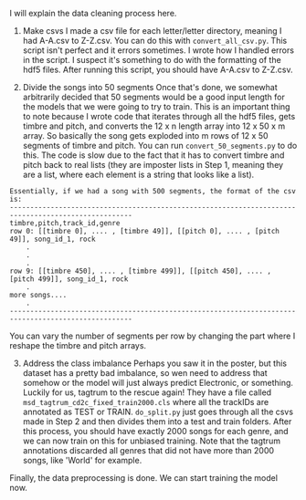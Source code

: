 I will explain the data cleaning process here.

1. Make csvs
I made a csv file for each letter/letter directory, meaning I had A-A.csv to Z-Z.csv. You can do this with 
`convert_all_csv.py`. This script isn't perfect and it errors sometimes. I wrote how I handled errors in the script. I 
suspect it's something to do with the formatting of the hdf5 files. After running this script, you should have A-A.csv
to Z-Z.csv.


2. Divide the songs into 50 segments
Once that's done, we somewhat arbitrarily decided that 50 segments would be a good input length for
the models that we were going to try to train. This is an important thing to note because I wrote code that iterates
through all the hdf5 files, gets timbre and pitch, and converts the 12 x n length array into 12 x 50 x m array. So 
basically the song gets exploded into m rows of 12 x 50 segments of timbre and pitch. 
You can run `convert_50_segments.py` to do this. The code is slow due to the fact that it has to convert timbre and 
pitch back to real lists (they are imposter lists in Step 1, meaning they are a list, where each element is a string 
that looks like a list).

```
Essentially, if we had a song with 500 segments, the format of the csv is:
----------------------------------------------------------------------------------------------------
timbre,pitch,track_id,genre
row 0: [[timbre 0], .... , [timbre 49]], [[pitch 0], .... , [pitch 49]], song_id_1, rock
    .
    .
    .
row 9: [[timbre 450], .... , [timbre 499]], [[pitch 450], .... , [pitch 499]], song_id_1, rock
    .
more songs....
    .
----------------------------------------------------------------------------------------------------
```

You can vary the number of segments per row by changing the part where I reshape the timbre and pitch arrays.

3. Address the class imbalance
Perhaps you saw it in the poster, but this dataset has a pretty bad imbalance, so wen need to address that somehow or
the model will just always predict Electronic, or something. Luckily for us, tagtrum to the rescue again! They have a 
file called `msd_tagtrum_cd2c_fixed_train2000.cls` where all the trackIDs are annotated as TEST or TRAIN. `do_split.py`
just goes through all the csvs made in Step 2 and then divides them into a test and train folders. After this process,
you should have exactly 2000 songs for each genre, and we can now train on this for unbiased training. Note that the 
tagtrum annotations discarded all genres that did not have more than 2000 songs, like 'World' for example.

Finally, the data preprocessing is done. We can start training the model now.

